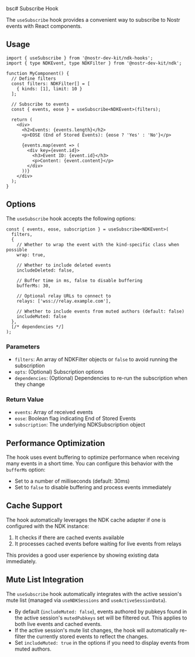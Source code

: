 bsc# Subscribe Hook

The `useSubscribe` hook provides a convenient way to subscribe to Nostr events with React components.

## Usage

```tsx
import { useSubscribe } from '@nostr-dev-kit/ndk-hooks';
import { type NDKEvent, type NDKFilter } from '@nostr-dev-kit/ndk';

function MyComponent() {
  // Define filters
  const filters: NDKFilter[] = [
    { kinds: [1], limit: 10 }
  ];
  
  // Subscribe to events
  const { events, eose } = useSubscribe<NDKEvent>(filters);
  
  return (
    <div>
      <h2>Events: {events.length}</h2>
      <p>EOSE (End of Stored Events): {eose ? 'Yes' : 'No'}</p>
      
      {events.map(event => (
        <div key={event.id}>
          <h3>Event ID: {event.id}</h3>
          <p>Content: {event.content}</p>
        </div>
      ))}
    </div>
  );
}
```

## Options

The `useSubscribe` hook accepts the following options:

```tsx
const { events, eose, subscription } = useSubscribe<NDKEvent>(
  filters,
  {
    // Whether to wrap the event with the kind-specific class when possible
    wrap: true,
    
    // Whether to include deleted events
    includeDeleted: false,
    
    // Buffer time in ms, false to disable buffering
    bufferMs: 30,
    
    // Optional relay URLs to connect to
    relays: ['wss://relay.example.com'],

    // Whether to include events from muted authors (default: false)
    includeMuted: false
  },
  [/* dependencies */]
);
```

### Parameters

- `filters`: An array of NDKFilter objects or `false` to avoid running the subscription
- `opts`: (Optional) Subscription options
- `dependencies`: (Optional) Dependencies to re-run the subscription when they change

### Return Value

- `events`: Array of received events
- `eose`: Boolean flag indicating End of Stored Events
- `subscription`: The underlying NDKSubscription object

## Performance Optimization

The hook uses event buffering to optimize performance when receiving many events in a short time. You can configure this behavior with the `bufferMs` option:

- Set to a number of milliseconds (default: 30ms)
- Set to `false` to disable buffering and process events immediately

## Cache Support

The hook automatically leverages the NDK cache adapter if one is configured with the NDK instance:

1. It checks if there are cached events available
2. It processes cached events before waiting for live events from relays

This provides a good user experience by showing existing data immediately.

## Mute List Integration

The `useSubscribe` hook automatically integrates with the active session's mute list (managed via `useNDKSessions` and `useActiveSessionData`).

- By default (`includeMuted: false`), events authored by pubkeys found in the active session's `mutedPubkeys` set will be filtered out. This applies to both live events and cached events.
- If the active session's mute list changes, the hook will automatically re-filter the currently stored events to reflect the changes.
- Set `includeMuted: true` in the options if you need to display events from muted authors.